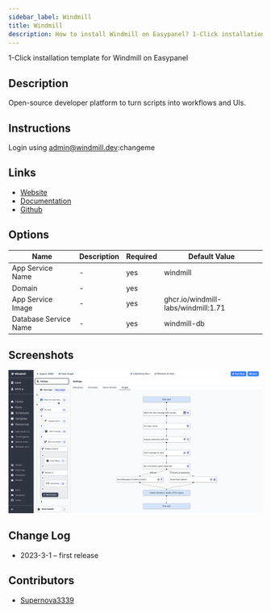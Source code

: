 ```yaml
---
sidebar_label: Windmill
title: Windmill
description: How to install Windmill on Easypanel? 1-Click installation template for Windmill on Easypanel
---
```


<!-- generated -->

1-Click installation template for Windmill on Easypanel

## Description

Open-source developer platform to turn scripts into workflows and UIs.

## Instructions

Login using admin@windmill.dev:changeme

## Links

- [Website](https://windmill.dev)
- [Documentation](https://docs.windmill.dev)
- [Github](https://github.com/windmill-labs/windmill)

## Options

Name | Description | Required | Default Value
-|-|-|-
App Service Name | - | yes | windmill
Domain | - | yes | 
App Service Image | - | yes | ghcr.io/windmill-labs/windmill:1.71
Database Service Name | - | yes | windmill-db

## Screenshots

![Windmill Screenshot](./assets/screenshot.png)

## Change Log

- 2023-3-1 – first release

## Contributors

- [Supernova3339](https://github.com/Supernova3339)
